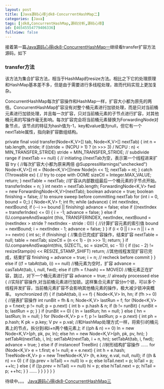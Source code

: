 ```yaml
---
layout: post
title: [Java源码心得jdk8-ConcurrentHashMap二]
categories: [Java]
tags: [jdk8,ConcurrentHashMap,源码分析,源码心得]
id: [46545554779406336]
fullview: false
---
```

接着第一篇[Java源码心得jdk8-ConcurrentHashMap一](http://ctosb.com/article/40694842942029824)继续看transfer扩容方法源码，如下

### transfer方法

该方法为集合扩容方法，相当于HashMap的resize方法。相比之下它的处理原理和HashMap基本差不多，但是由于需要进行多线程处理，故而代码实现上更加复杂。

ConcurrentHashMap每次扩容操作和HashMap一样，扩容大小都为原先的两倍。ConcurrentHashMap扩容没有对整个桶元素进行加锁处理，而是只对当前桶元素进行加锁处理，并且每一次扩容，只对当前桶元素的子节点进行扩容，对其他桶元素的写操作毫无影响。每次扩容完会将当前桶元素替换为ForwardingNode对象节点，该节点的特征为hash值为-1，key和value值为null，但它有一个nextTable属性，指向新扩容数组结构。

private final void transfer(Node<K,V>[] tab, Node<K,V>[] nextTab) { int n = tab.length, stride; if ((stride = (NCPU > 1) ? (n >>> 3) / NCPU : n) < MIN_TRANSFER_STRIDE) stride = MIN_TRANSFER_STRIDE; // subdivide range if (nextTab == null) { // initiating //nextTab为空，表示第一个线程进来扩容 try { //每次扩容大小都为原来两倍 @SuppressWarnings("unchecked") Node<K,V>[] nt = (Node<K,V>[])new Node<?,?>[n << 1]; nextTab = nt; } catch (Throwable ex) { // try to cope with OOME sizeCtl = Integer.MAX_VALUE; return; } nextTable = nextTab; //扩容从内部数组最后一个桶元素的子节点开始。 transferIndex = n; } int nextn = nextTab.length; ForwardingNode<K,V> fwd = new ForwardingNode<K,V>(nextTab); boolean advance = true; boolean finishing = false; // to ensure sweep before committing nextTab for (int i = 0, bound = 0;;) { Node<K,V> f; int fh; while (advance) { int nextIndex, nextBound; if (--i >= bound || finishing) advance = false; else if ((nextIndex = transferIndex) <= 0) { i = -1; advance = false; } else if (U.compareAndSwapInt (this, TRANSFERINDEX, nextIndex, nextBound = (nextIndex > stride ? nextIndex - stride : 0))) { //计算扩容元素的索引值 bound = nextBound; i = nextIndex - 1; advance = false; } } if (i < 0 || i >= n || i + n >= nextn) { int sc; if (finishing) { //集合已完成扩容操作，结束扩容 nextTable = null; table = nextTab; sizeCtl = (n << 1) - (n >>> 1); return; } if (U.compareAndSwapInt(this, SIZECTL, sc = sizeCtl, sc - 1)) { if ((sc - 2) != resizeStamp(n) << RESIZE_STAMP_SHIFT) return; //其他线程发现扩容已完成，结束扩容 finishing = advance = true; i = n; // recheck before commit } } else if ((f = tabAt(tab, i)) == null) //桶元素为空时，扩容 advance = casTabAt(tab, i, null, fwd); else if ((fh = f.hash) == MOVED) //桶元素正在扩容，跳过，对下一个桶元素进行扩容 advance = true; // already processed else { //实际扩容操作,对当前桶元素进行加锁。这样集合元素扩容分n个锁，可以多个线程并发扩容，当前桶元素扩容不会影响其他桶元素的操作，极大减少锁冲突概率。 synchronized (f) { if (tabAt(tab, i) == f) { Node<K,V> ln, hn; if (fh >= 0) { //链表扩容操作 int runBit = fh & n; Node<K,V> lastRun = f; for (Node<K,V> p = f.next; p != null; p = p.next) { int b = p.hash & n; if (b != runBit) { runBit = b; lastRun = p; } } if (runBit == 0) { ln = lastRun; hn = null; } else { hn = lastRun; ln = null; } for (Node<K,V> p = f; p != lastRun; p = p.next) { int ph = p.hash; K pk = p.key; V pv = p.val; //和HashMap处理方式一样，将索引i的桶元素上的节点，拆分到i和i+n两个桶元素上 if ((ph & n) == 0) ln = new Node<K,V>(ph, pk, pv, ln); else hn = new Node<K,V>(ph, pk, pv, hn); } setTabAt(nextTab, i, ln); setTabAt(nextTab, i + n, hn); setTabAt(tab, i, fwd); advance = true; } else if (f instanceof TreeBin) { //树形结构扩容操作 ...... for (Node<K,V> e = t.first; e != null; e = e.next) { int h = e.hash; TreeNode<K,V> p = new TreeNode<K,V> (h, e.key, e.val, null, null); if ((h & n) == 0) { if ((p.prev = loTail) == null) lo = p; else loTail.next = p; loTail = p; ++lc; } else { if ((p.prev = hiTail) == null) hi = p; else hiTail.next = p; hiTail = p; ++hc; } } ...... } } } } } }

待续中。。。 [Java源码心得jdk8-ConcurrentHashMap三](http://ctosb.com/article/46546116891639808)
